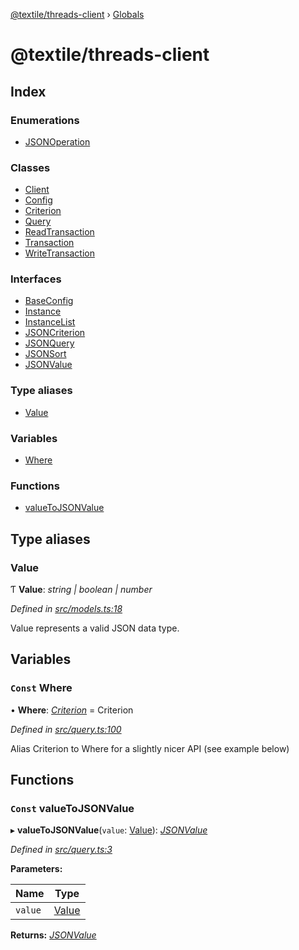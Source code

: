 [@textile/threads-client](README.md) › [Globals](globals.md)

# @textile/threads-client

## Index

### Enumerations

* [JSONOperation](enums/jsonoperation.md)

### Classes

* [Client](classes/client.md)
* [Config](classes/config.md)
* [Criterion](classes/criterion.md)
* [Query](classes/query.md)
* [ReadTransaction](classes/readtransaction.md)
* [Transaction](classes/transaction.md)
* [WriteTransaction](classes/writetransaction.md)

### Interfaces

* [BaseConfig](interfaces/baseconfig.md)
* [Instance](interfaces/instance.md)
* [InstanceList](interfaces/instancelist.md)
* [JSONCriterion](interfaces/jsoncriterion.md)
* [JSONQuery](interfaces/jsonquery.md)
* [JSONSort](interfaces/jsonsort.md)
* [JSONValue](interfaces/jsonvalue.md)

### Type aliases

* [Value](globals.md#value)

### Variables

* [Where](globals.md#const-where)

### Functions

* [valueToJSONValue](globals.md#const-valuetojsonvalue)

## Type aliases

###  Value

Ƭ **Value**: *string | boolean | number*

*Defined in [src/models.ts:18](https://github.com/textileio/js-threads-client/blob/master/src/models.ts#L18)*

Value represents a valid JSON data type.

## Variables

### `Const` Where

• **Where**: *[Criterion](classes/criterion.md)* = Criterion

*Defined in [src/query.ts:100](https://github.com/textileio/js-threads-client/blob/master/src/query.ts#L100)*

Alias Criterion to Where for a slightly nicer API (see example below)

## Functions

### `Const` valueToJSONValue

▸ **valueToJSONValue**(`value`: [Value](globals.md#value)): *[JSONValue](interfaces/jsonvalue.md)*

*Defined in [src/query.ts:3](https://github.com/textileio/js-threads-client/blob/master/src/query.ts#L3)*

**Parameters:**

Name | Type |
------ | ------ |
`value` | [Value](globals.md#value) |

**Returns:** *[JSONValue](interfaces/jsonvalue.md)*
